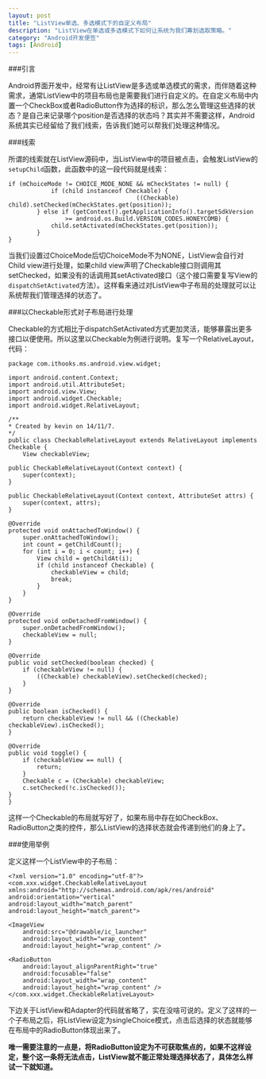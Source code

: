 ```yaml
---
layout: post
title: "ListView单选、多选模式下的自定义布局"
description: "ListView在单选或多选模式下如何让系统为我们筹划选取策略。"
category: "Android开发便签"
tags: [Android]
---
```


###引言

Android界面开发中，经常有让ListView是多选或单选模式的需求，而伴随着这种需求，通常ListView中的项目布局也是需要我们进行自定义的。在自定义布局中内置一个CheckBox或者RadioButton作为选择的标识，那么怎么管理这些选择的状态？是自己来记录哪个position是否选择的状态吗？其实并不需要这样，Android系统其实已经留给了我们线索，告诉我们她可以帮我们处理这种情况。

###线索

所谓的线索就在ListView源码中，当ListView中的项目被点击，会触发ListView的`setupChild`函数，此函数中的这一段代码就是线索：

	if (mChoiceMode != CHOICE_MODE_NONE && mCheckStates != null) {
	            if (child instanceof Checkable) {
                                        ((Checkable) child).setChecked(mCheckStates.get(position));
            } else if (getContext().getApplicationInfo().targetSdkVersion
                    >= android.os.Build.VERSION_CODES.HONEYCOMB) {
                child.setActivated(mCheckStates.get(position));
            }
    }

当我们设置过ChoiceMode后切ChoiceMode不为NONE，ListView会自行对Child view进行处理，如果child view声明了Checkable接口则调用其setChecked，如果没有的话调用其setActivated接口（这个接口需要复写View的`dispatchSetActivated`方法）。这样看来通过对ListView中子布局的处理就可以让系统帮我们管理选择的状态了。

###以Checkable形式对子布局进行处理

Checkable的方式相比于dispatchSetActivated方式更加灵活，能够暴露出更多接口以便使用。所以这里以Checkable为例进行说明。复写一个RelativeLayout，代码：

	package com.ithooks.ms.android.view.widget;

	import android.content.Context;
	import android.util.AttributeSet;
	import android.view.View;
	import android.widget.Checkable;
	import android.widget.RelativeLayout;

	/**
 	* Created by kevin on 14/11/7.
 	*/
	public class CheckableRelativeLayout extends RelativeLayout implements Checkable {
    	View checkableView;

    public CheckableRelativeLayout(Context context) {
        super(context);
    }

    public CheckableRelativeLayout(Context context, AttributeSet attrs) {
        super(context, attrs);
    }

    @Override
    protected void onAttachedToWindow() {
        super.onAttachedToWindow();
        int count = getChildCount();
        for (int i = 0; i < count; i++) {
            View child = getChildAt(i);
            if (child instanceof Checkable) {
                checkableView = child;
                break;
            }
        }
    }

    @Override
    protected void onDetachedFromWindow() {
        super.onDetachedFromWindow();
        checkableView = null;
    }

    @Override
    public void setChecked(boolean checked) {
        if (checkableView != null) {
            ((Checkable) checkableView).setChecked(checked);
        }
    }

    @Override
    public boolean isChecked() {
        return checkableView != null && ((Checkable) checkableView).isChecked();
    }

    @Override
    public void toggle() {
        if (checkableView == null) {
            return;
        }
        Checkable c = (Checkable) checkableView;
        c.setChecked(!c.isChecked());
    }
    }

这样一个Checkable的布局就写好了，如果布局中存在如CheckBox、RadioButton之类的控件，那么ListView的选择状态就会传递到他们的身上了。

###使用举例

定义这样一个ListView中的子布局：

	<?xml version="1.0" encoding="utf-8"?>
	<com.xxx.widget.CheckableRelativeLayout xmlns:android="http://schemas.android.com/apk/res/android"
    android:orientation="vertical"
    android:layout_width="match_parent"
    android:layout_height="match_parent">

    <ImageView
        android:src="@drawable/ic_launcher"
        android:layout_width="wrap_content"
        android:layout_height="wrap_content" />

    <RadioButton
        android:layout_alignParentRight="true"
        android:focusable="false"
        android:layout_width="wrap_content"
        android:layout_height="wrap_content" />
	</com.xxx.widget.CheckableRelativeLayout>

下边关于ListView和Adapter的代码就省略了，实在没啥可说的。定义了这样的一个子布局之后，将ListView设定为singleChoice模式，点击后选择的状态就能够在布局中的RadioButton体现出来了。

**唯一需要注意的一点是，将RadioButton设定为不可获取焦点的，如果不这样设定，整个这一条将无法点击，ListView就不能正常处理选择状态了，具体怎么样试一下就知道。**